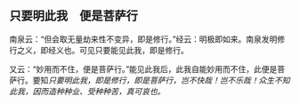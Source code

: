 ## 只要明此我　便是菩萨行

南泉云：“但会取无量劫来性不变异，即是修行。”经云：明极即如来。南泉发明修行之义，即经义也。可见只要能见此我，即是修行。

又云：“妙用而不住，便是菩萨行。”能见此我后，此我自能妙用而不住，此便是菩萨行。要知*只要明此我，即是修行，即是菩萨行，岂不快哉！岂不乐哉！众生不知此我，因而造种种业、受种种苦，真可哀也。*
 